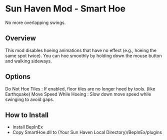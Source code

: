 # Sun Haven Mod - Smart Hoe

No more overlapping swings.

## Overview

This mod disables hoeing animations that have no effect (e.g., hoeing the same spot twice). You can hoe smoothly by holding down the mouse button and walking sideways.

## Options

Do Not Hoe Tiles : If enabled, floor tiles are no longer hoed by tools. (like Earthquake)
Move Speed While Hoeing : Slow down move speed while swinging to avoid gaps.

## How to Install

- Install BepInEx
- Copy SmartHoe.dll to (Your Sun Haven Local Directory)/BepInEx/plugins
